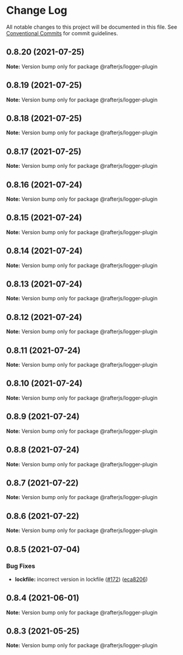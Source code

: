 # Change Log

All notable changes to this project will be documented in this file.
See [Conventional Commits](https://conventionalcommits.org) for commit guidelines.

## 0.8.20 (2021-07-25)

**Note:** Version bump only for package @rafterjs/logger-plugin





## 0.8.19 (2021-07-25)

**Note:** Version bump only for package @rafterjs/logger-plugin





## 0.8.18 (2021-07-25)

**Note:** Version bump only for package @rafterjs/logger-plugin





## 0.8.17 (2021-07-25)

**Note:** Version bump only for package @rafterjs/logger-plugin





## 0.8.16 (2021-07-24)

**Note:** Version bump only for package @rafterjs/logger-plugin





## 0.8.15 (2021-07-24)

**Note:** Version bump only for package @rafterjs/logger-plugin





## 0.8.14 (2021-07-24)

**Note:** Version bump only for package @rafterjs/logger-plugin





## 0.8.13 (2021-07-24)

**Note:** Version bump only for package @rafterjs/logger-plugin





## 0.8.12 (2021-07-24)

**Note:** Version bump only for package @rafterjs/logger-plugin





## 0.8.11 (2021-07-24)

**Note:** Version bump only for package @rafterjs/logger-plugin





## 0.8.10 (2021-07-24)

**Note:** Version bump only for package @rafterjs/logger-plugin





## 0.8.9 (2021-07-24)

**Note:** Version bump only for package @rafterjs/logger-plugin





## 0.8.8 (2021-07-24)

**Note:** Version bump only for package @rafterjs/logger-plugin





## 0.8.7 (2021-07-22)

**Note:** Version bump only for package @rafterjs/logger-plugin





## 0.8.6 (2021-07-22)

**Note:** Version bump only for package @rafterjs/logger-plugin





## 0.8.5 (2021-07-04)


### Bug Fixes

* **lockfile:** incorrect version in lockfile ([#172](https://github.com/rafterjs/rafter/issues/172)) ([eca8206](https://github.com/rafterjs/rafter/commit/eca820680574c45714a5cf56560b5f41a1553fa1))





## 0.8.4 (2021-06-01)

**Note:** Version bump only for package @rafterjs/logger-plugin

## 0.8.3 (2021-05-25)

**Note:** Version bump only for package @rafterjs/logger-plugin
